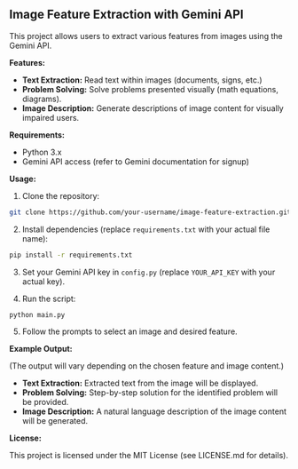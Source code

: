 ##  Image Feature Extraction with Gemini API

This project allows users to extract various features from images using the Gemini API.

**Features:**

* **Text Extraction:** Read text within images (documents, signs, etc.)
* **Problem Solving:** Solve problems presented visually (math equations, diagrams).
* **Image Description:** Generate descriptions of image content for visually impaired users.

**Requirements:**

* Python 3.x
* Gemini API access (refer to Gemini documentation for signup)

**Usage:**

1. Clone the repository:

```bash
git clone https://github.com/your-username/image-feature-extraction.git
```

2. Install dependencies (replace `requirements.txt` with your actual file name):

```bash
pip install -r requirements.txt
```

3. Set your Gemini API key in `config.py` (replace `YOUR_API_KEY` with your actual key).

4. Run the script:

```bash
python main.py
```

5. Follow the prompts to select an image and desired feature.

**Example Output:**

(The output will vary depending on the chosen feature and image content.)

* **Text Extraction:** Extracted text from the image will be displayed.
* **Problem Solving:** Step-by-step solution for the identified problem will be provided.
* **Image Description:** A natural language description of the image content will be generated.

**License:**

This project is licensed under the MIT License (see LICENSE.md for details).
